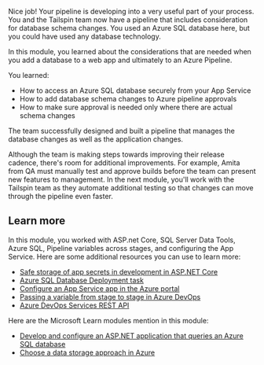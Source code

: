 Nice job! Your pipeline is developing into a very useful part of your process. You and the Tailspin team now have a pipeline that includes consideration for database schema changes. You used an Azure SQL database here, but you could have used any database technology.

In this module, you learned about the considerations that are needed when you add a database to a web app and ultimately to an Azure Pipeline.

You learned:

- How to access an Azure SQL database securely from your App Service
- How to add database schema changes to Azure pipeline approvals
- How to make sure approval is needed only where there are actual schema changes

The team successfully designed and built a pipeline that manages the database changes as well as the application changes.

Although the team is making steps towards improving their release cadence, there's room for additional improvements. For example, Amita from QA must manually test and approve builds before the team can present new features to management. In the next module, you'll work with the Tailspin team as they automate additional testing so that changes can move through the pipeline even faster.

## Learn more

In this module, you worked with ASP.net Core, SQL Server Data Tools, Azure SQL, Pipeline variables across stages, and configuring the App Service. Here are some additional resources you can use to learn more:

- [Safe storage of app secrets in development in ASP.NET Core](https://docs.microsoft.com/aspnet/core/security/app-secrets?view=aspnetcore-3.0&tabs=windows&azure-portal=true)
- [Azure SQL Database Deployment task](https://docs.microsoft.com/azure/devops/pipelines/tasks/deploy/sql-azure-dacpac-deployment?view=azure-devops&azure-portal=true)
- [Configure an App Service app in the Azure portal](https://docs.microsoft.com/azure/app-service/configure-common?azure-portal=true)
- [Passing a variable from stage to stage in Azure DevOps](http://donovanbrown.com/post/Passing-variables-from-stage-to-stage-in-Azure-DevOps-release?azure-portal=true)
- [Azure DevOps Services REST API](https://docs.microsoft.com/rest/api/azure/devops/search/?view=azure-devops-rest-5.1&azure-pipelines=true)

Here are the Microsoft Learn modules mention in this module:

- [Develop and configure an ASP.NET application that queries an Azure SQL database](https://docs.microsoft.com/en-us/learn/modules/develop-app-that-queries-azure-sql/?azure-portal=true)
- [Choose a data storage approach in Azure](https://docs.microsoft.com/learn/modules/choose-storage-approach-in-azure/?azure-portal=True)
